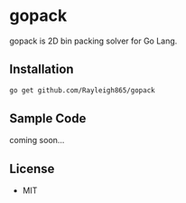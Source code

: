 # gopack

gopack is 2D bin packing solver for Go Lang.

## Installation

```bash
go get github.com/Rayleigh865/gopack
```

## Sample Code

coming soon...

## License

* MIT